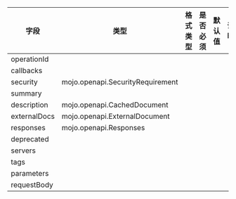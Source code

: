 | 字段 | 类型 | 格式类型 | 是否必须 | 默认值 | 说明 |
|---|---|---|---|---|---|
| operationId |  |  |  |  |
| callbacks |  |  |  |  |
| security | mojo.openapi.SecurityRequirement |  |  |  |
| summary |  |  |  |  |
| description | mojo.openapi.CachedDocument |  |  |  |
| externalDocs | mojo.openapi.ExternalDocument |  |  |  |
| responses | mojo.openapi.Responses |  |  |  |
| deprecated |  |  |  |  |
| servers |  |  |  |  |
| tags |  |  |  |  |
| parameters |  |  |  |  |
| requestBody |  |  |  |  |
